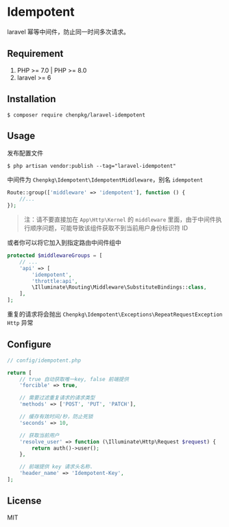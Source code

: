 <h1 align="left"> Idempotent </h1>

<p align="left"> laravel 幂等中间件，防止同一时间多次请求。</p>

## Requirement

1. PHP >= 7.0 | PHP >= 8.0
2. laravel >= 6

## Installation

```shell
$ composer require chenpkg/laravel-idempotent
```

## Usage

发布配置文件

```
$ php artisan vendor:publish --tag="laravel-idempotent"
```

中间件为 `Chenpkg\Idempotent\IdempotentMiddleware`，别名 `idempotent`

```php
Route::group(['middleware' => 'idempotent'], function () {
    //...
});
```

> 注：请不要直接加在 `App\Http\Kernel` 的 `middleware` 里面，由于中间件执行顺序问题，可能导致该组件获取不到当前用户身份标识符 ID

或者你可以将它加入到指定路由中间件组中

```php
protected $middlewareGroups = [
    // ...
    'api' => [
        'idempotent',
        'throttle:api',
        \Illuminate\Routing\Middleware\SubstituteBindings::class,
    ],
];
```

重复的请求将会抛出 `Chenpkg\Idempotent\Exceptions\RepeatRequestException` `Http` 异常

## Configure


```php
// config/idempotent.php

return [
    // true 自动获取唯一key, false 前端提供
    'forcible' => true,

    // 需要过滤重复请求的请求类型
    'methods' => ['POST', 'PUT', 'PATCH'],

    // 缓存有效时间/秒，防止死锁
    'seconds' => 10,

    // 获取当前用户
    'resolve_user' => function (\Illuminate\Http\Request $request) {
        return auth()->user();
    },

    // 前端提供 key 请求头名称.
    'header_name' => 'Idempotent-Key',
];
```


## License

MIT
